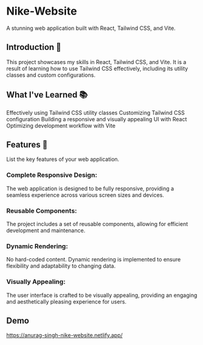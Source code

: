 # Nike-Website
A stunning web application built with React, Tailwind CSS, and Vite.

## Introduction 🚀
This project showcases my skills in React, Tailwind CSS, and Vite. It is a result of learning how to use Tailwind CSS effectively, including its utility classes and custom configurations.

## What I've Learned 📚
Effectively using Tailwind CSS utility classes
Customizing Tailwind CSS configuration
Building a responsive and visually appealing UI with React
Optimizing development workflow with Vite
## Features 🌟
List the key features of your web application.

### Complete Responsive Design:
The web application is designed to be fully responsive, providing a seamless experience across various screen sizes and devices.

### Reusable Components:
The project includes a set of reusable components, allowing for efficient development and maintenance.

### Dynamic Rendering:
No hard-coded content. Dynamic rendering is implemented to ensure flexibility and adaptability to changing data.

### Visually Appealing: 
The user interface is crafted to be visually appealing, providing an engaging and aesthetically pleasing experience for users.

## Demo
https://anurag-singh-nike-website.netlify.app/
